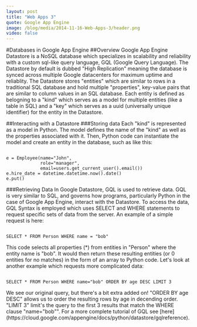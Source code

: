 ```yaml
---
layout: post
title: "Web Apps 3"
quote: Google App Engine
image: /blog/media/2014-11-16-Web-Apps-3/header.png
video: false
---
```


#Databases in Google App Engine
##Overview
Google App Engine Datastore is a NoSQL database which specializes in scalability and reliability with a custom sql-like query language, GQL (Google Query Language). The Datastore by default is dubbed "High Replication" meaning the database is synced across multiple Google datacenters for maximum uptime and reliablity. The Datastore stores "entities" which are similar to rows in a traditional SQL database and hold multiple "properties", key-value pairs that are similar to column values in an SQL database. Each entity is defined as belogning to a "kind" which serves as a model for multiple entities (like a table in SQL) and a "key" which serves as a uuid (universally unique identifier) for the entity in the Datastore. 

##Interacting with a Datastore
###Storing data
Each "kind" is represented as a model in Python. The model defines the name of the "kind" as well as the properties associated with it. Then, Python code can instantiate the model and create an entity in the database, such as like this:
<div class="highlight"><pre><code class="python">
e = Employee(name="John",
             role="manager",
             email=users.get_current_user().email())
e.hire_date = datetime.datetime.now().date()
e.put()
</code></pre></div>
###Retrieving Data
In Google Datastore, GQL is used to retrieve data. GQL is very similar to SQL, and governs how programs, particularly Python in the case of Google App Engine, interact with the Datastore. To access the data, GQL Syntax is employed which uses SELECT and WHERE statements to request specific sets of data from the server. An example of a simple request is here:
<div class="highlight"><pre><code class="sql">
SELECT * FROM Person WHERE name = "bob"
</code></pre></div>
This code selects all properties (*) from entities in "Person" where the entity name is "bob". It would then return these resulting entities (or 0 entities for no matches) in the form of an array to Python code. Let's look at another example which requests more complicated data:
<div class="highlight"><pre><code class="sql">
SELECT * FROM Person WHERE name="bob" ORDER BY age DESC LIMIT 3
</code></pre></div>
We see our original query, but there's a bit extra added on! "ORDER BY age DESC" allows us to order the resulting rows by age in decending order. "LIMIT 3" limit's the query to the first 3 results that match the WHERE clause "name="bob"". For a more complete tutorial of GQL see [here](https://cloud.google.com/appengine/docs/python/datastore/gqlreference).
